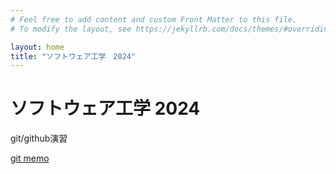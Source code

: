 ```yaml
---
# Feel free to add content and custom Front Matter to this file.
# To modify the layout, see https://jekyllrb.com/docs/themes/#overriding-theme-defaults

layout: home
title: "ソフトウェア工学　2024"
---
```


# ソフトウェア工学 2024

git/github演習

[git memo](https://https://naru-t.github.io/docs/git-memo)

